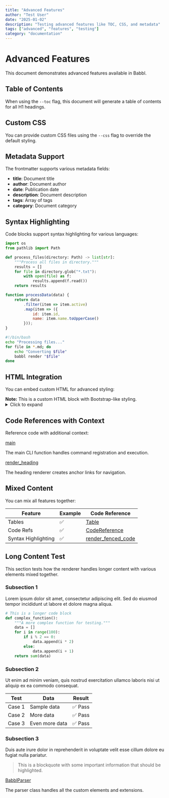 ```yaml
---
title: "Advanced Features"
author: "Test User"
date: "2025-01-02"
description: "Testing advanced features like TOC, CSS, and metadata"
tags: ["advanced", "features", "testing"]
category: "documentation"
---
```


# Advanced Features

This document demonstrates advanced features available in Babbl.

## Table of Contents

When using the `--toc` flag, this document will generate a table of contents for all H1 headings.

## Custom CSS

You can provide custom CSS files using the `--css` flag to override the default styling.

## Metadata Support

The frontmatter supports various metadata fields:

- **title**: Document title
- **author**: Document author  
- **date**: Publication date
- **description**: Document description
- **tags**: Array of tags
- **category**: Document category

## Syntax Highlighting

Code blocks support syntax highlighting for various languages:

```python
import os
from pathlib import Path

def process_files(directory: Path) -> list[str]:
    """Process all files in directory."""
    results = []
    for file in directory.glob("*.txt"):
        with open(file) as f:
            results.append(f.read())
    return results
```

```javascript
function processData(data) {
    return data
        .filter(item => item.active)
        .map(item => ({
            id: item.id,
            name: item.name.toUpperCase()
        }));
}
```

```bash
#!/bin/bash
echo "Processing files..."
for file in *.md; do
    echo "Converting $file"
    babbl render "$file"
done
```

## HTML Integration

You can embed custom HTML for advanced styling:

<div class="alert alert-info">
    <strong>Note:</strong> This is a custom HTML block with Bootstrap-like styling.
</div>

<details>
    <summary>Click to expand</summary>
    <p>This is collapsible content using HTML5 details element.</p>
</details>

## Code References with Context

Reference code with additional context:

[main](../babbl/cli.py#main)

The main CLI function handles command registration and execution.

[render_heading](../babbl/renderer.py#render_heading)

The heading renderer creates anchor links for navigation.

## Mixed Content

You can mix all features together:

| Feature | Example | Code Reference |
|---------|---------|----------------|
| Tables | ✅ | [Table](../babbl/elements.py#Table) |
| Code Refs | ✅ | [CodeReference](../babbl/elements.py#CodeReference) |
| Syntax Highlighting | ✅ | [render_fenced_code](../babbl/renderer.py#render_fenced_code) |

## Long Content Test

This section tests how the renderer handles longer content with various elements mixed together.

### Subsection 1

Lorem ipsum dolor sit amet, consectetur adipiscing elit. Sed do eiusmod tempor incididunt ut labore et dolore magna aliqua.

```python
# This is a longer code block
def complex_function():
    """A more complex function for testing."""
    data = []
    for i in range(100):
        if i % 2 == 0:
            data.append(i * 2)
        else:
            data.append(i + 1)
    return sum(data)
```

### Subsection 2

Ut enim ad minim veniam, quis nostrud exercitation ullamco laboris nisi ut aliquip ex ea commodo consequat.

| Test | Data | Result |
|------|------|--------|
| Case 1 | Sample data | ✅ Pass |
| Case 2 | More data | ✅ Pass |
| Case 3 | Even more data | ✅ Pass |

### Subsection 3

Duis aute irure dolor in reprehenderit in voluptate velit esse cillum dolore eu fugiat nulla pariatur.

> This is a blockquote with some important information that should be highlighted.

[BabblParser](../babbl/parser.py#BabblParser)

The parser class handles all the custom elements and extensions. 